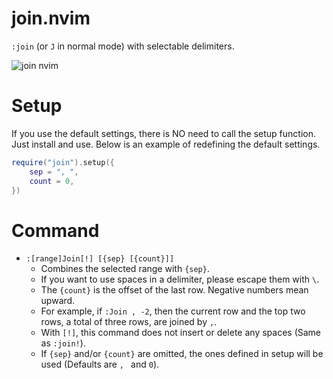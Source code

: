 # join.nvim

`:join` (or `J` in normal mode) with selectable delimiters.

![join nvim](https://user-images.githubusercontent.com/82267684/186750604-eeb41908-e046-4601-b8c9-f5f1d0922f01.gif)

# Setup

If you use the default settings, there is NO need to call the setup function. Just install and use.
Below is an example of redefining the default settings.

```lua
require("join").setup({
    sep = ", ",
    count = 0,
})
```

# Command

- `:[range]Join[!] [{sep} [{count}]]`
    - Combines the selected range with `{sep}`.
    - If you want to use spaces in a delimiter, please escape them with `\`.
    - The `{count}` is the offset of the last row. Negative numbers mean upward.
    - For example, if `:Join , -2`, then the current row and the top two rows, a total of three rows, are joined by `,`.
    - With `[!]`, this command does not insert or delete any spaces (Same as `:join!`).
    - If `{sep}` and/or `{count}` are omitted, the ones defined in setup will be used (Defaults are `, ` and `0`).
